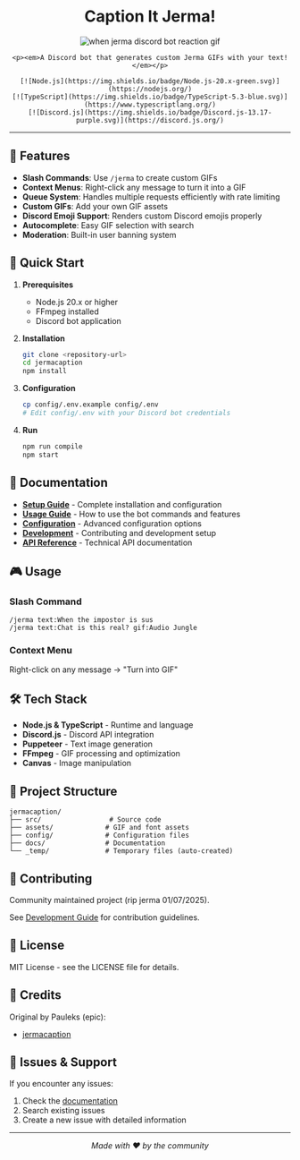 <div align="center">
    <h1>Caption It Jerma!</h1>
    <img src="https://cdn.discordapp.com/attachments/747100248425365665/975018540371439676/jerma.gif" alt="when jerma discord bot reaction gif"/>
    
    <p><em>A Discord bot that generates custom Jerma GIFs with your text!</em></p>
    
    [![Node.js](https://img.shields.io/badge/Node.js-20.x-green.svg)](https://nodejs.org/)
    [![TypeScript](https://img.shields.io/badge/TypeScript-5.3-blue.svg)](https://www.typescriptlang.org/)
    [![Discord.js](https://img.shields.io/badge/Discord.js-13.17-purple.svg)](https://discord.js.org/)
</div>

<hr>

## 🎯 Features

- **Slash Commands**: Use `/jerma` to create custom GIFs
- **Context Menus**: Right-click any message to turn it into a GIF
- **Queue System**: Handles multiple requests efficiently with rate limiting
- **Custom GIFs**: Add your own GIF assets
- **Discord Emoji Support**: Renders custom Discord emojis properly
- **Autocomplete**: Easy GIF selection with search
- **Moderation**: Built-in user banning system

## 🚀 Quick Start

1. **Prerequisites**
   - Node.js 20.x or higher
   - FFmpeg installed
   - Discord bot application

2. **Installation**
   ```bash
   git clone <repository-url>
   cd jermacaption
   npm install
   ```

3. **Configuration**
   ```bash
   cp config/.env.example config/.env
   # Edit config/.env with your Discord bot credentials
   ```

4. **Run**
   ```bash
   npm run compile
   npm start
   ```

## 📖 Documentation

- **[Setup Guide](docs/SETUP.md)** - Complete installation and configuration
- **[Usage Guide](docs/USAGE.md)** - How to use the bot commands and features
- **[Configuration](docs/CONFIGURATION.md)** - Advanced configuration options
- **[Development](docs/DEVELOPMENT.md)** - Contributing and development setup
- **[API Reference](docs/API.md)** - Technical API documentation

## 🎮 Usage

### Slash Command
```
/jerma text:When the impostor is sus
/jerma text:Chat is this real? gif:Audio Jungle
```

### Context Menu
Right-click on any message → "Turn into GIF"

## 🛠️ Tech Stack

- **Node.js & TypeScript** - Runtime and language
- **Discord.js** - Discord API integration
- **Puppeteer** - Text image generation
- **FFmpeg** - GIF processing and optimization
- **Canvas** - Image manipulation

## 📁 Project Structure

```
jermacaption/
├── src/                 # Source code
├── assets/             # GIF and font assets
├── config/             # Configuration files
├── docs/               # Documentation
└── _temp/              # Temporary files (auto-created)
```

## 🤝 Contributing

Community maintained project (rip jerma 01/07/2025).

See [Development Guide](docs/DEVELOPMENT.md) for contribution guidelines.

## 📜 License

MIT License - see the LICENSE file for details.

## 🙏 Credits

Original by Pauleks (epic): 
- [jermacaption](https://github.com/pauleks/jermacaption)

## 🐛 Issues & Support

If you encounter any issues:
1. Check the [documentation](docs/)
2. Search existing issues
3. Create a new issue with detailed information

---

<div align="center">
    <p><em>Made with ❤️ by the community</em></p>
</div>